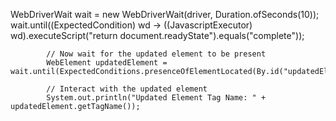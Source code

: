 WebDriverWait wait = new WebDriverWait(driver, Duration.ofSeconds(10));
            wait.until((ExpectedCondition<Boolean>) wd ->
                ((JavascriptExecutor) wd).executeScript("return document.readyState").equals("complete"));

            // Now wait for the updated element to be present
            WebElement updatedElement = wait.until(ExpectedConditions.presenceOfElementLocated(By.id("updatedElement")));

            // Interact with the updated element
            System.out.println("Updated Element Tag Name: " + updatedElement.getTagName());
